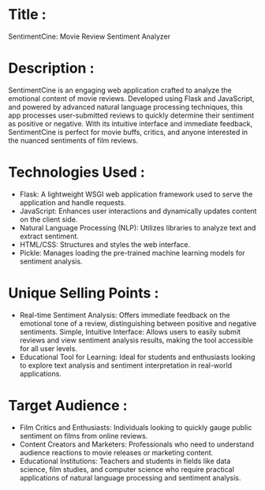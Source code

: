 # Title :

SentimentCine: Movie Review Sentiment Analyzer

# Description :

SentimentCine is an engaging web application crafted to analyze the emotional content of movie reviews. Developed using Flask and JavaScript, and powered by advanced natural language processing techniques, this app processes user-submitted reviews to quickly determine their sentiment as positive or negative. With its intuitive interface and immediate feedback, SentimentCine is perfect for movie buffs, critics, and anyone interested in the nuanced sentiments of film reviews.

# Technologies Used :

- Flask: A lightweight WSGI web application framework used to serve the application and handle requests.
- JavaScript: Enhances user interactions and dynamically updates content on the client side.
- Natural Language Processing (NLP): Utilizes libraries to analyze text and extract sentiment.
- HTML/CSS: Structures and styles the web interface.
- Pickle: Manages loading the pre-trained machine learning models for sentiment analysis.

# Unique Selling Points :

- Real-time Sentiment Analysis: Offers immediate feedback on the emotional tone of a review, distinguishing between positive and negative sentiments.
Simple, Intuitive Interface: Allows users to easily submit reviews and view sentiment analysis results, making the tool accessible for all user levels.
- Educational Tool for Learning: Ideal for students and enthusiasts looking to explore text analysis and sentiment interpretation in real-world applications.
  
# Target Audience :

- Film Critics and Enthusiasts: Individuals looking to quickly gauge public sentiment on films from online reviews.
- Content Creators and Marketers: Professionals who need to understand audience reactions to movie releases or marketing content.
- Educational Institutions: Teachers and students in fields like data science, film studies, and computer science who require practical applications of natural language processing and sentiment analysis.
